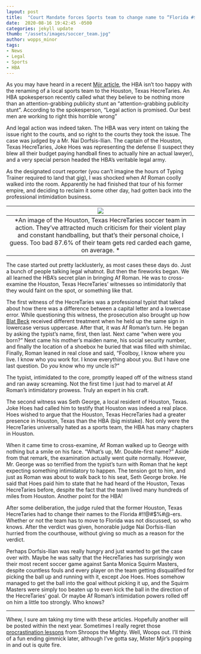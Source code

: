 ```yaml
---
layout: post
title:  "Court Mandate forces Sports team to change name to “Florida #$!$!@#$%#@-ers"
date:  2020-08-16 19:42:45 -0500
categories: jekyll update
thumb: "/assets/images/soccer_team.jpg"
author: wopps_minor
tags:
- News
- Legal
- Sports
- HBA
---
```


As you may have heard in a recent [Mjir article](https://hecrenews.github.io/jekyll/update/2020/08/09/hecrenews-to-take-legal-action-against-houston-hecretaries.md.html), the HBA isn’t too happy with the renaming of a local sports team to the Houston, Texas HecreTaries. An HBA spokesperson recently called what they believe to be nothing more than an attention-grabbing publicity stunt an “attention-grabbing publicity stunt”. According to the spokesperson, “Legal action is promised. Our best men are working to right this horrible wrong”

And legal action was indeed taken. The HBA was very intent on taking the issue right to the courts, and so right to the courts they took the issue. The case was judged by a Mr. Nai Dorfsis-Ilian. The captain of the Houston, Texas HecreTaries, Joke Hoes was representing the defense (I suspect they blew all their budget paying handball fines to actually hire an actual lawyer), and a very special person headed the HBA’s veritable legal army.

As the designated court reporter (you can’t imagine the hours of Typing Trainer required to land that gig), I was shocked when Af Roman coolly walked into the room. Apparently he had finished that tour of his former empire, and deciding to reclaim it some other day, had gotten back into the professional intimidation business. 

| ![](https://hecrenews.github.io/assets/images/houston_texas_hecretaries_in_action.jpg)  |
|:-:|
| *An image of the Houston, Texas HecreTaries soccer team in action. They’ve attracted much criticism for their violent play and constant handballing, but that’s their personal choice, I guess. Too bad 87.6% of their team gets red carded each game, on average. *  |

The case started out pretty lacklusterly, as most cases these days do. Just a bunch of people talking legal whatnot. But then the fireworks began. We all learned the HBA’s secret plan in bringing Af Roman. He was to cross-examine the Houston, Texas HecreTaries’ witnesses so intimidatorily that they would faint on the spot, or something like that.

The first witness of the HecreTaries was a professional typist that talked about how there was a difference between a capital letter and a lowercase error. While questioning this witness, the prosecution also brought up how [Blat Beck](https://hecrenews.github.io/jekyll/update/2020/06/20/writing-in-all-caps-found-to-be-more-persuasive.html) received different treatment when he held up the same sign in lowercase versus uppercase. After that, it was Af Roman’s turn. He began by asking the typist’s name, first, then last. Next came “when were you born?” Next came his mother’s maiden name, his social security number, and finally the location of a shoebox he buried that was filled with shimilac. Finally, Roman leaned in real close and said, “Foolboy, I know where you live. I know who you work for. I know everything about you. But I have one last question. Do *you* know who my uncle is?”

The typist, intimidated to the core, promptly leaped off of the witness stand and ran away screaming. Not the first time I just had to marvel at Af Roman’s intimidatory prowess. Truly an expert in his craft.

The second witness was Seth George, a local resident of Houston, Texas. Joke Hoes had called him to testify that Houston was indeed a real place. Hoes wished to argue that the Houston, Texas HecreTaries had a greater presence in Houston, Texas than the HBA (big mistake). Not only were the HecreTaries universally hated as a sports team, the HBA has many chapters in Houston. 

When it came time to cross-examine, Af Roman walked up to George with nothing but a smile on his face. “What’s up, Mr. Double-first name?” Aside from that remark, the examination actually went quite normally. However, Mr. George was so terrified from the typist’s turn with Roman that he kept expecting something intimidatory to happen. The tension got to him, and just as Roman was about to walk back to his seat, Seth George broke. He said that Hoes paid him to state that he had heard of the Houston, Texas HecreTaries before, despite the fact that the team lived many hundreds of miles from Houston. Another point for the HBA!

After some deliberation, the judge ruled that the former Houston, Texas HecreTaries had to change their names to the Florida #$!$!@#$%#@-ers. Whether or not the team has to move to Florida was not discussed, so who knows. After the verdict was given, honorable judge Nai Dorfsis-Ilian hurried from the courthouse, without giving so much as a reason for the verdict. 

Perhaps Dorfsis-Ilian was really hungry and just wanted to get the case over with. Maybe he was salty that the HecreTaries has surprisingly won their most recent soccer game against Santa Monica Squirm Masters, despite countless fouls and every player on the team getting disqualified for picking the ball up and running with it, except Joe Hoes. Hoes somehow managed to get the ball into the goal without picking it up, and the Squirm Masters were simply too beaten up to even kick the ball in the direction of the HecreTaries’ goal. Or maybe Af Roman’s intimidation powers rolled off on him a little too strongly. Who knows?

---

Whew, I sure am taking my time with these articles. Hopefully another will be posted within the next year. Sometimes I really regret those [procrastination lessons](https://hecrenews.github.io/jekyll/update/2020/07/30/an-update-on-our-legal-troubles.html) from Shroops the Mighty. Well, Woops out. I’ll think of a fun ending gimmick later, although I’ve gotta say, Mister Mjir’s popping in and out is quite fire.
